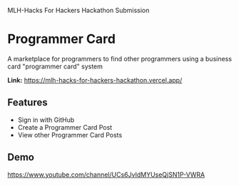 MLH-Hacks For Hackers Hackathon Submission
# Programmer Card
A marketplace for programmers to find other programmers using a business card "programmer card" system

**Link:** https://mlh-hacks-for-hackers-hackathon.vercel.app/

## Features

- Sign in with GitHub
- Create a Programmer Card Post
- View other Programmer Card Posts

## Demo

https://www.youtube.com/channel/UCs6JvIdMYUseQjSN1P-VWRA

